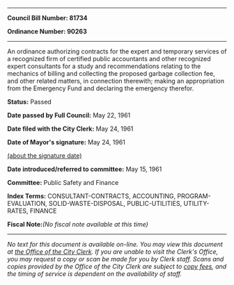 

********

**Council Bill Number: 81734**
   
**Ordinance Number: 90263**
********

 An ordinance authorizing contracts for the expert and temporary services of a recognized firm of certified public accountants and other recognized expert consultants for a study and recommendations relating to the mechanics of billing and collecting the proposed garbage collection fee, and other related matters, in connection therewith; making an appropriation from the Emergency Fund and declaring the emergency therefor.

**Status:** Passed
   
**Date passed by Full Council:** May 22, 1961
   
**Date filed with the City Clerk:** May 24, 1961
   
**Date of Mayor's signature:** May 24, 1961
   
[(about the signature date)](/~public/approvaldate.htm)
   
   
   
**Date introduced/referred to committee:** May 15, 1961
   
**Committee:** Public Safety and Finance
   
   
**Index Terms:** CONSULTANT-CONTRACTS, ACCOUNTING, PROGRAM-EVALUATION, SOLID-WASTE-DISPOSAL, PUBLIC-UTILITIES, UTILITY-RATES, FINANCE

**Fiscal Note:**_(No fiscal note available at this time)_
********

_No text for this document is available on-line. You may view this document at [the Office of the City Clerk](http://www.seattle.gov/leg/clerk/contactUs.htm). If you are unable to visit the Clerk's Office, you may request a copy or scan be made for you by Clerk staff. Scans and copies provided by the Office of the City Clerk are subject to [copy fees](http://clerk.seattle.gov/~public/clerkfees.htm), and the timing of service is dependent on the availability of staff._

